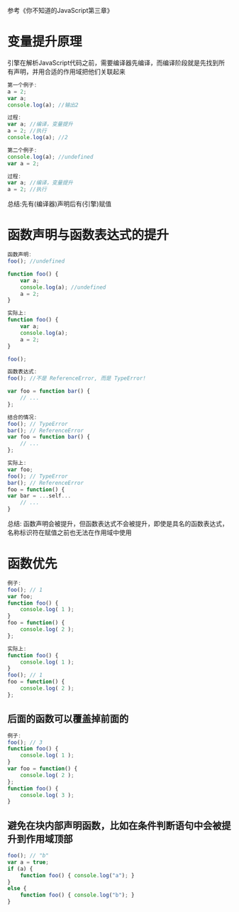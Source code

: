 参考《你不知道的JavaScript第三章》
# 变量提升原理
引擎在解析JavaScript代码之前，需要编译器先编译，而编译阶段就是先找到所有声明，并用合适的作用域把他们关联起来
``` javascript
第一个例子:
a = 2;
var a;
console.log(a); //输出2

过程:
var a; //编译，变量提升
a = 2; //执行
console.log(a); //2

第二个例子:
console.log(a); //undefined
var a = 2;

过程:
var a; //编译，变量提升
a = 2; //执行
```
总结:先有(编译器)声明后有(引擎)赋值

# 函数声明与函数表达式的提升
``` javascript
函数声明:
foo(); //undefined

function foo() {
    var a;
    console.log(a); //undefined
    a = 2;
}

实际上:
function foo() {
    var a;
    console.log(a);
    a = 2;
}

foo();

函数表达式:
foo(); //不是 ReferenceError, 而是 TypeError!

var foo = function bar() {
    // ...
};

结合的情况:
foo(); // TypeError
bar(); // ReferenceError
var foo = function bar() {
    // ...
};

实际上:
var foo;
foo(); // TypeError
bar(); // ReferenceError
foo = function() {
var bar = ...self...
    // ...
}
```
总结: 函数声明会被提升，但函数表达式不会被提升，即使是具名的函数表达式，名称标识符在赋值之前也无法在作用域中使用

# 函数优先
``` javascript
例子:
foo(); // 1
var foo;
function foo() {
    console.log( 1 );
} 
foo = function() {
    console.log( 2 );
};

实际上:
function foo() {
    console.log( 1 );
} 
foo(); // 1
foo = function() {
    console.log( 2 );
};
```
## 后面的函数可以覆盖掉前面的
``` javascript
例子:
foo(); // 3
function foo() {
    console.log( 1 );
}
var foo = function() {
    console.log( 2 );
};
function foo() {
    console.log( 3 );
}
```
## 避免在块内部声明函数，比如在条件判断语句中会被提升到作用域顶部
``` javascript
foo(); // "b"
var a = true;
if (a) {
    function foo() { console.log("a"); }
}
else {
    function foo() { console.log("b"); }
}
```
